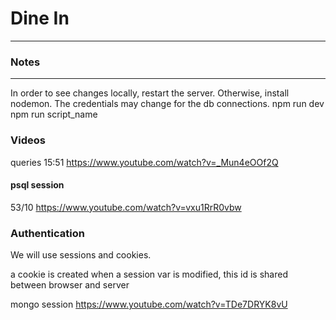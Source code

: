 # Dine In
-------------------------------
### Notes
-------------------------------
In order to see changes locally, restart the server. Otherwise, install nodemon.
The credentials may change for the db connections.
npm run dev
npm run script_name


### Videos
queries
15:51
https://www.youtube.com/watch?v=_Mun4eOOf2Q

#### psql session
53/10
https://www.youtube.com/watch?v=vxu1RrR0vbw

### Authentication
We will use sessions and cookies.


a cookie is created when a session var is modified, this id is shared between browser and server

mongo session
https://www.youtube.com/watch?v=TDe7DRYK8vU
